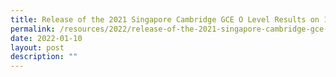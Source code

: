 ```yaml
---
title: Release of the 2021 Singapore Cambridge GCE O Level Results on 12 January 2022
permalink: /resources/2022/release-of-the-2021-singapore-cambridge-gce-o-level-results-on-12-january-2022
date: 2022-01-10
layout: post
description: ""
---
```

